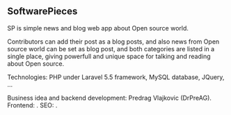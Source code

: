 ## SoftwarePieces

SP is simple news and blog web app about Open source world. 

Contributors can add their post as a blog posts, and also news from Open source world can be set as blog post, and both categories are listed in a single place, giving powerfull and unique space for talking and reading about Open source.

Technologies: PHP under Laravel 5.5 framework, MySQL database, JQuery, ...

Business idea and backend development: Predrag Vlajkovic (DrPreAG).
Frontend: .
SEO: .